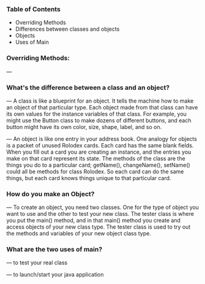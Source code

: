 ### Table of Contents

- Overriding Methods
- Differences between classes and objects
- Objects
- Uses of Main

### Overriding Methods:

—  

### What's the difference between a class and an object?

—  A class is like a blueprint for an object. It tells the machine how to make an object of that particular type. Each object made from that class can have its own values for the instance variables of that class. For example, you might use the Button class to make dozens of different buttons, and each button might have its own color, size, shape, label, and so on.

—  An object is like one entry in your address book. One analogy for objects is a packet of unused Rolodex cards. Each card has the same blank fields. When you fill out a card you are creating an instance, and the entries you make on that card represent its state. The methods of the class are the things you do to a particular card; getName(), changeName(), setName() could all be methods for class Rolodex. So each card can do the same things, but each card knows things unique to that particular card.

### How do you make an Object?

—  To create an object, you need two classes. One for the type of object you want to use and the other to test your new class. The tester class is where you put the main() method, and in that main() method you create and access objects of your new class type. The tester class is used to try out the methods and variables of your new object class type.

### What are the two uses of main?

—  to test your real class

—  to launch/start your java application
